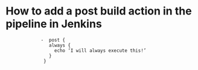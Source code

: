 # How to add a post build action in the pipeline in Jenkins
                    
                 -  post {
                    always {
                      echo ‘I will always execute this!’
                    }
                  }
